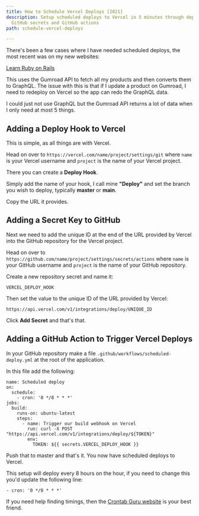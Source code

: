 ```yaml
---
title: How to Schedule Vercel Deploys [2021]
description: Setup scheduled deploys to Vercel in 5 minutes through deploy hooks,
  GitHub secrets and GitHub actions
path: schedule-vercel-deploys

---
```

There's been a few cases where I have needed scheduled deploys, the most recent was on my new websites:

[Learn Ruby on Rails](https://www.learnrubyonrails.com/ "Learn Ruby on Rails website")

This uses the Gumroad API to fetch all my products and then converts them to GraphQL. The issue with this is that if I update a product on Gumroad, I need to redeploy on Vercel so the app can redo the GraphQL data.

I could just not use GraphQL but the Gumroad API returns a lot of data when I only need at most 5 things.

## Adding a Deploy Hook to Vercel

This is simple, as all things are with Vercel.

Head on over to `https://vercel.com/name/project/settings/git` where `name` is your Vercel username and `project` is the name of your Vercel project.

There you can create a **Deploy Hook**.

Simply add the name of your hook, I call mine **"Deploy"** and set the branch you wish to deploy, typically **master** or **main**.

Copy the URL it provides.

## Adding a Secret Key to GitHub

Next we need to add the unique ID at the end of the URL provided by Vercel into the GitHub repository for the Vercel project.

Head on over to `https://github.com/name/project/settings/secrets/actions` where `name` is your GitHub username and `project` is the name of your GitHub repository.

Create a new repository secret and name it:

    VERCEL_DEPLOY_HOOK

Then set the value to the unique ID of the URL provided by Vercel:

    https://api.vercel.com/v1/integrations/deploy/UNIQUE_ID

Click **Add Secret** and that's that.

## Adding a GitHub Action to Trigger Vercel Deploys

In your GitHub repository make a file `.github/workflows/scheduled-deploy.yml` at the root of the application.

In this file add the following:

    name: Scheduled deploy
    on:
      schedule:
        - cron: '0 */8 * * *'
    jobs:
      build:
        runs-on: ubuntu-latest
        steps:
          - name: Trigger our build webhook on Vercel
            run: curl -X POST "https://api.vercel.com/v1/integrations/deploy/${TOKEN}"
            env:
              TOKEN: ${{ secrets.VERCEL_DEPLOY_HOOK }}

Push that to master and that's it. You now have scheduled deploys to Vercel.

This setup will deploy every 8 hours on the hour, if you need to change this you'd update the following line:

    - cron: '0 */8 * * *'

If you need help finding timings, then the [Crontab Guru website](https://crontab.guru/#0_*/8_*_*_* "Crontab Guru website to help create cron schedules") is your best friend.